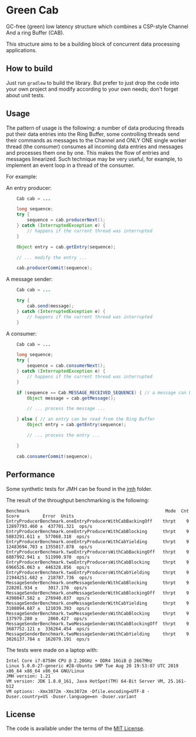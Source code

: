 # Green Cab

GC-free (green) low latency structure which combines a CSP-style Channel And a ring Buffer (CAB).

This structure aims to be a building block of concurrent data processing applications.

## How to build

Just run `gradlew` to build the library. But prefer to just drop the code into your own project and modify according to your own needs; don't forget about unit tests.

## Usage

The pattern of usage is the following: a number of data producing threads put their data entries into the Ring Buffer, some
controlling threads send their commands as messages to the Channel and ONLY ONE single worker thread (the consumer) consumes
all incoming data entries and messages and processes them one by one. This makes the flow of entries and messages linearized.
Such technique may be very useful, for example, to implement an event loop in a thread of the consumer.

For example:

An entry producer:
```java
    Cab cab = ...

    long sequence;
    try {
        sequence = cab.producerNext();
    } catch (InterruptedException e) {
        // happens if the current thread was interrupted
    }

    Object entry = cab.getEntry(sequence);

    // ... modify the entry ...

    cab.producerCommit(sequence);
```

A message sender:

```java
    Cab cab = ...

    try {
        cab.send(message);
    } catch (InterruptedException e) {
        // happens if the current thread was interrupted
    }
```

A consumer:

```java
    Cab cab = ...

    long sequence;
    try {
        sequence = cab.consumerNext();
    } catch (InterruptedException e) {
        // happens if the current thread was interrupted
    }

    if (sequence == Cab.MESSAGE_RECEIVED_SEQUENCE) { // a message can be read from the Channel
        Object message = cab.getMessage();

        // ... process the message ...

    } else { // an entry can be read from the Ring Buffer
        Object entry = cab.getEntry(sequence);

        // ... process the entry ...

    }

    cab.consumerCommit(sequence);
```

## Performance

Some synthetic tests for JMH can be found in the [jmh](https://github.com/anatolygudkov/green-cab/tree/master/jmh/src/main/java/org/green/jmh/cab) folder.

The result of the throughput benchmarking is the following:

```
Benchmark                                                    Mode  Cnt         Score         Error  Units
EntryProducerBenchmark.oneEntryProducerWithCabBackingOff    thrpt    9  12897793.460 ±  437701.321  ops/s
EntryProducerBenchmark.oneEntryProducerWithCabBlocking      thrpt    9   5883291.611 ±  577068.318  ops/s
EntryProducerBenchmark.oneEntryProducerWithCabYielding      thrpt    9  12483694.703 ± 1355017.878  ops/s
EntryProducerBenchmark.twoEntryProducersWithCabBackingOff   thrpt    9   6887992.941 ±  511990.970  ops/s
EntryProducerBenchmark.twoEntryProducersWithCabBlocking     thrpt    9   6966526.063 ±  446328.856  ops/s
EntryProducerBenchmark.twoEntryProducersWithCabYielding     thrpt    9  21944251.682 ±  218787.736  ops/s
MessageSenderBenchmark.oneMessageSenderWithCabBlocking      thrpt    9    228201.934 ±    3017.170  ops/s
MessageSenderBenchmark.oneMessageSenderWithCabBlockingOff   thrpt    9   4398047.582 ±  276940.837  ops/s
MessageSenderBenchmark.oneMessageSenderWithCabYielding      thrpt    9   3108094.687 ±  121039.393  ops/s
MessageSenderBenchmark.twoMessageSendersWithCabBlocking     thrpt    9    137979.280 ±    2860.427  ops/s
MessageSenderBenchmark.twoMessageSendersWithCabBlockingOff  thrpt    9   3687752.121 ±  336264.454  ops/s
MessageSenderBenchmark.twoMessageSendersWithCabYielding     thrpt    9   3026137.784 ±  162079.191  ops/s
```
The tests were made on a laptop with:
```
Intel Core i7-8750H CPU @ 2.20GHz + DDR4 16GiB @ 2667MHz
Linux 5.0.0-27-generic #28-Ubuntu SMP Tue Aug 20 19:53:07 UTC 2019 x86_64 x86_64 x86_64 GNU/Linux
JMH version: 1.21
VM version: JDK 1.8.0_161, Java HotSpot(TM) 64-Bit Server VM, 25.161-b12
VM options: -Xmx3072m -Xms3072m -Dfile.encoding=UTF-8 -Duser.country=US -Duser.language=en -Duser.variant
```

## License
The code is available under the terms of the [MIT License](http://opensource.org/licenses/MIT).
